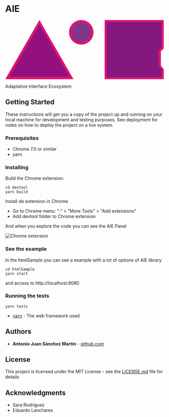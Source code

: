 # AIE

![AIE](data:image/svg+xml;base64,PD94bWwgdmVyc2lvbj0iMS4wIiBlbmNvZGluZz0idXRmLTgiPz4NCjwhLS0gR2VuZXJhdG9yOiBB%0D%0AZG9iZSBJbGx1c3RyYXRvciAxNS4wLjIsIFNWRyBFeHBvcnQgUGx1Zy1JbiAuIFNWRyBWZXJzaW9u%0D%0AOiA2LjAwIEJ1aWxkIDApICAtLT4NCjwhRE9DVFlQRSBzdmcgUFVCTElDICItLy9XM0MvL0RURCBT%0D%0AVkcgMS4xLy9FTiIgImh0dHA6Ly93d3cudzMub3JnL0dyYXBoaWNzL1NWRy8xLjEvRFREL3N2ZzEx%0D%0ALmR0ZCI+DQo8c3ZnIHZlcnNpb249IjEuMSIgaWQ9IkNhcGFfMSIgeG1sbnM9Imh0dHA6Ly93d3cu%0D%0AdzMub3JnLzIwMDAvc3ZnIiB4bWxuczp4bGluaz0iaHR0cDovL3d3dy53My5vcmcvMTk5OS94bGlu%0D%0AayIgeD0iMHB4IiB5PSIwcHgiDQoJIHdpZHRoPSI3ODIuNzc4cHgiIGhlaWdodD0iMjkxLjg1OXB4%0D%0AIiB2aWV3Qm94PSItNDkwLjkxNyAwIDc4Mi43NzggMjkxLjg1OSIgZW5hYmxlLWJhY2tncm91bmQ9%0D%0AIm5ldyAtNDkwLjkxNyAwIDc4Mi43NzggMjkxLjg1OSINCgkgeG1sOnNwYWNlPSJwcmVzZXJ2ZSI+%0D%0ADQo8cGF0aCBmaWxsPSIjRTQxMjcwIiBkPSJNMjkxLjg2MSwyOTEuODZIMFYwaDI5MS44NjF2MTQw%0D%0ALjY5OGwtMTQsMTIuNzkxdjcyLjA5M2wxNCwxNy40NDFWMjkxLjg2eiIvPg0KPHBhdGggZmlsbD0i%0D%0AIzg0MTg3RiIgZD0iTTI4MS4zOTYsMjgxLjU1OUgxMC4zMDJWMTAuNDY1aDI3MS4wOTV2MTI2LjY1%0D%0AMWwtMTUuMTAyLDEzLjk2OHY3NC40NThsMTUuMTAyLDE5LjMxOVYyODEuNTU5eiIvPg0KPHBhdGgg%0D%0AZmlsbD0iI0U0MTI3MCIgZD0iTS00OTAuOTE3LDI5MS44NkwtMzIyLjQxMiwwbDE2OC41MDUsMjkx%0D%0ALjg1OUgtNDkwLjkxN3oiLz4NCjxjaXJjbGUgZmlsbD0iI0U0MTI3MCIgY3g9Ii0xMTUuNTI3IiBj%0D%0AeT0iNjAuNzU2IiByPSI2MC43NTYiLz4NCjxjaXJjbGUgZmlsbD0iIzgwMzY4OSIgY3g9Ii0xMTUu%0D%0ANTI2IiBjeT0iNjAuODM5IiByPSI0OS4wNzciLz4NCjxwYXRoIGZpbGw9IiM5MzExN0UiIGQ9Ik0t%0D%0ANDcxLjUwMiwyNzkuNTQ1bDE0OS4wOTEtMjU4LjIzbDE0OS4wODgsMjU4LjIzSC00NzEuNTAyeiIv%0D%0APg0KPC9zdmc+DQo=)

Adaptative Interface Ecosystem

## Getting Started

These instructions will get you a copy of the project up and running on your local machine for development and testing purposes. See deployment for notes on how to deploy the project on a live system.

### Prerequisites

- Chrome 7.0 or similar
- yarn

### Installing

Build the Chrome extension:
```
cd devtool
yarn build
```

Install de extension in Chrome

- Go to Chrome menu: ":" > "More Tools" > "Add extensions"
- Add devtool folder to Chrome extension

And when you explore the code you can see the AIE Panel

![Chrome extension](https://github.com/antoniojuansanchez/aie/raw/master/readme/img.png)

### See the example

In the htmlSample you can see a example with a lot of options of AIE library  

```
cd htmlSample
yarn start
```
and access to http://localhost:8080

### Running the tests

```
yarn tests
```

* [yarn](https://yarnpkg.com/lang/en/) - The web framework used

## Authors

* **Antonio Juan Sánchez Martin** - [github.com](https://github.com/antoniojuansanchez)

## License

This project is licensed under the MIT License - see the [LICENSE.md](LICENSE.md) file for details

## Acknowledgments

* Sara Rodríguez
* Eduardo Lanchares
